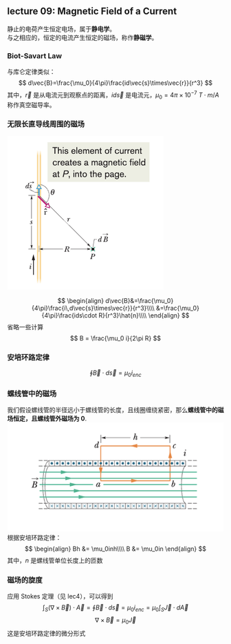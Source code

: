 ## lecture 09: Magnetic Field of a Current

静止的电荷产生恒定电场，属于**静电学**。  
与之相应的，恒定的电流产生恒定的磁场，称作**静磁学**。

### Biot-Savart Law

与库仑定律类似：
$$
d\vec{B}=\frac{\mu_0}{4\pi}\frac{id\vec{s}\times\vec{r}}{r^3}
$$
其中，$\vec{r}$ 是从电流元到观察点的距离，$id\vec{s}$ 是电流元，$\mu_0=4\pi\times10^{-7}\ T\cdot m/A$ 称作真空磁导率。

### 无限长直导线周围的磁场

![img/lec9/long.png](img/lec9/long.png)

$$
\begin{align}
    d\vec{B}&=\frac{\mu_0}{4\pi}\frac{i\,d\vec{s}\times\vec{r}}{r^3}\\\\
    &=\frac{\mu_0}{4\pi}\frac{ids\cdot R}{r^3}\hat{n}\\\\
\end{align}
$$
省略一些计算
$$
B = \frac{\mu_0 i}{2\pi R}
$$

### 安培环路定律

$$
\oint\vec{B}\cdot d\vec{s}=\mu_0 i_{enc}
$$

### 螺线管中的磁场

我们假设螺线管的半径远小于螺线管的长度，且线圈缠绕紧密，那么**螺线管中的磁场恒定，且螺线管外磁场为 0**.
![img/lec9/solenoid.png](img/lec9/solenoid.png)
根据安培环路定律：
$$
\begin{align}
    Bh &= \mu_0inh\\\\
    B &= \mu_0in
\end{align}
$$
其中，$n$ 是螺线管单位长度上的匝数

### 磁场的旋度

应用 Stokes 定理（见 lec4），可以得到
$$
\int_S(\nabla\times\vec{B})\cdot\vec{A}=\oint\vec{B}\cdot d\vec{s}=\mu_0i_{enc}=\mu_0\int_S\vec{J}\cdot d\vec{A}
$$
$$
\nabla\times\vec{B}=\mu_0\vec{J}
$$
这是安培环路定律的微分形式